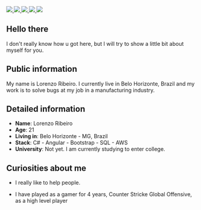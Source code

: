 <div>
    <a target='_blank' href="https://www.twitch.tv/lznfps0">
        <img src="https://img.shields.io/badge/Twitch-9146FF?style=for-the-badge&logo=twitch&logoColor=white">
    </a>
    <a target='_blank' href="https://twitter.com/Lourenzouuu">
        <img src="https://img.shields.io/badge/Twitter-1DA1F2?style=for-the-badge&logo=twitter&logoColor=white">
    </a>
    <a target='_blank' href="https://www.instagram.com/lorenzogribeiiro/">
        <img src="https://img.shields.io/badge/Instagram-E4405F?style=for-the-badge&logo=instagram&logoColor=white">
    </a>
    <a target='_blank' href="https://linkedin.com/in/lorenzog-ribeiro">
        <img src="https://img.shields.io/badge/LinkedIn-0077B5?style=for-the-badge&logo=linkedin&logoColor=white">
    </a>
    <a target='_blank' href="https://dev.to/lore">
        <img src="https://img.shields.io/badge/dev.to-0A0A0A?style=for-the-badge&logo=dev.to&logoColor=white">
    </a>
</div>

## Hello there

I don't really know how u got here, but I will try to show a little bit about myself for you.

## Public information

My name is Lorenzo Ribeiro. I currently live in Belo Horizonte, Brazil and my work is to solve bugs at my job in a manufacturing industry. 

## Detailed information

* **Name**: Lorenzo Ribeiro
* **Age**: 21
* **Living in**: Belo Horizonte - MG, Brazil
* **Stack**: C# - Angular - Bootstrap - SQL - AWS
* **University**: Not yet. I am currently studying to enter college.

## Curiosities about me

* I really like to help people.

* I have played as a gamer for 4 years, Counter Stricke Global Offensive, as a high level player
